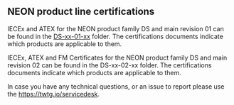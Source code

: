 ## NEON product line certifications

IECEx and ATEX for the NEON product family DS and main revision 01 can be found in the [DS-xx-01-xx](DS-xx-01-xx) folder. The certifications documents indicate which products are applicable to them.

IECEx, ATEX and FM Certificates for the NEON product family DS and main revision 02 can be found in the DS-xx-02-xx folder. The certifications documents indicate which products are applicable to them.

In case you have any technical questions, or an issue to report please use the https://twtg.io/servicedesk.